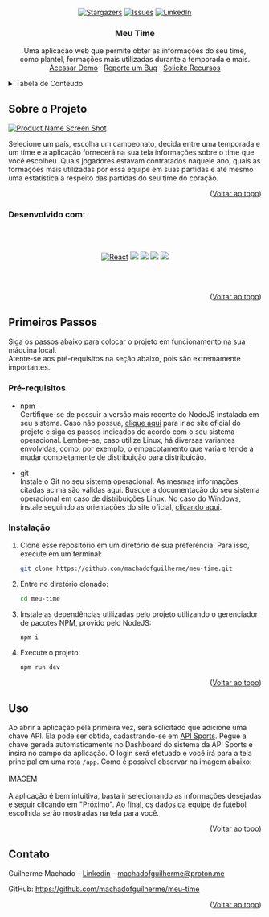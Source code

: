 <!-- Improved compatibility of back to top link: See: https://github.com/othneildrew/Best-README-Template/pull/73 -->
<a name="readme-top"></a>

<span align="center">
  
[![Stargazers][stars-shield]][stars-url]
[![Issues][issues-shield]][issues-url]
[![LinkedIn][linkedin-shield]][linkedin-url]

</span>


<!-- PROJECT LOGO -->
<h3 align="center">Meu Time</h3>

  <p align="center">
    Uma aplicação web que permite obter as informações do seu time,
  <br />
    como plantel, formações mais utilizadas durante a temporada e mais.
    <br />
    <a href="#">Acessar Demo</a>
    ·
    <a href="https://github.com/machadofguilherme/meu-time/issues">Reporte um Bug</a>
    ·
    <a href="https://github.com/machadofguilherme/meu-time/issues">Solicite Recursos</a>
  </p>
</div>



<!-- TABELA DE CONTEÚDO -->
<details>
  <summary>Tabela de Conteúdo</summary>
  <ol>
    <li>
      <a href="#sobre-o-projeto">Sobre o Projeto</a>
      <ul>
        <li><a href="#desenvolvido-com">Desenvolvido com</a></li>
      </ul>
    </li>
    <li>
      <a href="#primeiros-passos">Primeiros Passos</a>
      <ul>
        <li><a href="#pré-requisitos">Pré-requisitos</a></li>
        <li><a href="#instalacao">Instalação</a></li>
      </ul>
    </li>
    <li><a href="#uso">Uso</a></li>
    <li><a href="#contato">Contato</a></li>
  </ol>
</details>



<!-- ABOUT THE PROJECT -->
## Sobre o Projeto

[![Product Name Screen Shot][product-screenshot]](https://example.com)

Selecione um país, escolha um campeonato, decida entre uma temporada e um time e a aplicação fornecerá na sua tela
informações sobre o time que você escolheu. Quais jogadores estavam contratados naquele ano, quais as formações mais
utilizadas por essa equipe em suas partidas e até mesmo uma estatística a respeito das partidas do seu time do coração.
<p align="right">(<a href="#readme-top">Voltar ao topo</a>)</p>



### Desenvolvido com:

<span align="center">

<br /><br />

[![React][React.js]][React-url]
![](https://img.shields.io/badge/TypeScript-007ACC?style=for-the-badge&logo=typescript&logoColor=white)
![](https://img.shields.io/badge/JavaScript-F7DF1E?style=for-the-badge&logo=javascript&logoColor=black)
![](https://img.shields.io/badge/styled--components-DB7093?style=for-the-badge&logo=styled-components&logoColor=white)
![](https://img.shields.io/badge/testing%20library-323330?style=for-the-badge&logo=testing-library&logoColor=red)

<br /><br />

</span>

<p align="right">(<a href="#readme-top">Voltar ao topo</a>)</p>



<!-- GETTING STARTED -->
## Primeiros Passos

Siga os passos abaixo para colocar o projeto em funcionamento na sua máquina local.<br />
Atente-se aos pré-requisitos na seção abaixo, pois são extremamente importantes.

### Pré-requisitos


* npm<br />
Certifique-se de possuir a versão mais recente do NodeJS instalada em seu sistema.
Caso não possua, <a href="https://nodejs.org/en" target="_blank">clique aqui</a> para ir ao site oficial do projeto e
siga os passos indicados de acordo com o seu sistema operacional.
Lembre-se, caso utilize Linux, há diversas variantes envolvidas, como, por exemplo, o empacotamento
que varia e tende a mudar completamente de distribuição para distribuição.

* git<br />
Instale o Git no seu sistema operacional. As mesmas informações citadas acima são válidas aqui. Busque a
documentação do seu sistema operacional em caso de distribuições Linux. No caso do Windows, instale seguindo
as orientações do site oficial, <a href="https://git-scm.com" target="_blank">clicando aqui</a>.

### Instalação

1. Clone esse repositório em um diretório de sua preferência. Para isso, execute em um terminal:<br />
   ```sh
   git clone https://github.com/machadofguilherme/meu-time.git
   ```
2. Entre no diretório clonado:<br />
    ```sh
    cd meu-time
    ```
3. Instale as dependências utilizadas pelo projeto utilizando o gerenciador de pacotes NPM, provido pelo NodeJS:<br />
    ```sh
    npm i
    ```
4. Execute o projeto:<br />
    ```sh
    npm run dev
    ```

<p align="right">(<a href="#readme-top">Voltar ao topo</a>)</p>



<!-- USAGE EXAMPLES -->
## Uso

Ao abrir a aplicação pela primeira vez, será solicitado que adicione uma chave API.
Ela pode ser obtida, cadastrando-se em <a href="https://api-football.com/" target="_blank">API Sports</a>.
Pegue a chave gerada automaticamente no Dashboard do sistema da API Sports e insira no campo
da aplicação. O login será efetuado e você irá para a tela principal em uma rota `/app`.
Como é possível observar na imagem abaixo:<br /><br />
IMAGEM<br /><br />
A aplicação é bem intuitiva, basta ir selecionando as informações desejadas e seguir clicando em "Próximo".
Ao final, os dados da equipe de futebol escolhida serão mostradas na tela para você.

<p align="right">(<a href="#readme-top">Voltar ao topo</a>)</p>


<!-- CONTACT -->
## Contato

Guilherme Machado - <a href="https://www.linkedin.com/in/machadocode/" target="_blank">Linkedin</a> - machadofguilherme@proton.me

GitHub: <a href="https://github.com/machadofguilherme/meu-time" target="_blank">https://github.com/machadofguilherme/meu-time</a>

<p align="right">(<a href="#readme-top">Voltar ao topo</a>)</p>



<!-- MARKDOWN LINKS & IMAGES -->
<!-- https://www.markdownguide.org/basic-syntax/#reference-style-links -->
[contributors-shield]: https://img.shields.io/github/contributors/github_username/repo_name.svg?style=for-the-badge
[contributors-url]: https://github.com/github_username/repo_name/graphs/contributors
[forks-shield]: https://img.shields.io/github/forks/github_username/repo_name.svg?style=for-the-badge
[forks-url]: https://github.com/github_username/repo_name/network/members
[stars-shield]: https://img.shields.io/github/stars/machadofguilherme/meu-time.svg?style=for-the-badge
[stars-url]: https://github.com/machadofguilherme/meu-time/stargazers
[issues-shield]: https://img.shields.io/github/issues/machadofguilherme/meu-time.svg?style=for-the-badge
[issues-url]: https://github.com/machadofguilherme/meu-time/issues
[license-shield]: https://img.shields.io/github/license/github_username/repo_name.svg?style=for-the-badge
[license-url]: https://github.com/github_username/repo_name/blob/master/LICENSE.txt
[linkedin-shield]: https://img.shields.io/badge/-LinkedIn-black.svg?style=for-the-badge&logo=linkedin&colorB=555
[linkedin-url]: https://linkedin.com/in/machadocode
[product-screenshot]: images/screenshot.png
[Next.js]: https://img.shields.io/badge/next.js-000000?style=for-the-badge&logo=nextdotjs&logoColor=white
[Next-url]: https://nextjs.org/
[React.js]: https://img.shields.io/badge/React-20232A?style=for-the-badge&logo=react&logoColor=61DAFB
[React-url]: https://reactjs.org/
[Vue.js]: https://img.shields.io/badge/Vue.js-35495E?style=for-the-badge&logo=vuedotjs&logoColor=4FC08D
[Vue-url]: https://vuejs.org/
[Angular.io]: https://img.shields.io/badge/Angular-DD0031?style=for-the-badge&logo=angular&logoColor=white
[Angular-url]: https://angular.io/
[Svelte.dev]: https://img.shields.io/badge/Svelte-4A4A55?style=for-the-badge&logo=svelte&logoColor=FF3E00
[Svelte-url]: https://svelte.dev/
[Laravel.com]: https://img.shields.io/badge/Laravel-FF2D20?style=for-the-badge&logo=laravel&logoColor=white
[Laravel-url]: https://laravel.com
[Bootstrap.com]: https://img.shields.io/badge/Bootstrap-563D7C?style=for-the-badge&logo=bootstrap&logoColor=white
[Bootstrap-url]: https://getbootstrap.com
[JQuery.com]: https://img.shields.io/badge/jQuery-0769AD?style=for-the-badge&logo=jquery&logoColor=white
[JQuery-url]: https://jquery.com 
